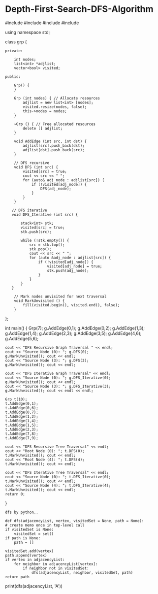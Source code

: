 # Depth-First-Search-DFS-Algorithm
#include<iostream>
#include<list>
#include<vector>
#include<stack>

using namespace std;

class grp {

    private:

        int nodes;
        list<int> *adjlist;
        vector<bool> visited;

    public:

        Grp() {
        }

        Grp (int nodes) { // Allocate resources 
            adjlist = new list<int> [nodes];
            visited.resize(nodes, false);
            this->nodes = nodes;
        }

        ~Grp () { // Free allocated resources
            delete [] adjlist;
        }

        void AddEdge (int src, int dst) {
            adjlist[src].push_back(dst);
            adjlist[dst].push_back(src);
        }

        // DFS recursive
        void DFS (int src) {
            visited[src] = true;
            cout << src << " ";
            for (auto& adj_node : adjlist[src]) {
                if (!visited[adj_node]) {
                    DFS(adj_node);
                }
            }
        }

       // DFS iterative
       void DFS_Iterative (int src) {

           stack<int> stk;
           visited[src] = true;
           stk.push(src);

           while (!stk.empty()) {
               src = stk.top();
               stk.pop();
               cout << src << " ";
               for (auto &adj_node : adjlist[src]) {
                   if (!visited[adj_node]) {
                       visited[adj_node] = true;
                       stk.push(adj_node);
                   }
               }
           }
       }

        // Mark nodes unvisited for next traversal
        void MarkUnvisited () {
            fill(visited.begin(), visited.end(), false);
        }
};

int main()
{
    Grp(7);
    g.AddEdge(0,1);
    g.AddEdge(0,2);
    g.AddEdge(1,3);
    g.AddEdge(1,4);
    g.AddEdge(2,3);
    g.AddEdge(3,5);
    g.AddEdge(4,6);
    g.AddEdge(5,6);

    cout << "DFS Recursive Graph Traversal " << endl;
    cout << "Source Node (0): "; g.DFS(0);
    g.MarkUnvisited(); cout << endl;
    cout << "Source Node (3): "; g.DFS(3);
    g.MarkUnvisited(); cout << endl;

    cout << "DFS Iterative Graph Traversal" << endl;
    cout << "Source Node (0): "; g.DFS_Iterative(0);
    g.MarkUnvisited(); cout << endl;
    cout << "Source Node (3): "; g.DFS_Iterative(3);
    g.MarkUnvisited(); cout << endl << endl;

    Grp t(10);
    t.AddEdge(0,1);
    t.AddEdge(0,6);
    t.AddEdge(0,7);
    t.AddEdge(1,2);
    t.AddEdge(1,4);
    t.AddEdge(1,5);
    t.AddEdge(2,3);
    t.AddEdge(7,8);
    t.AddEdge(7,9);

    cout << "DFS Recursive Tree Traversal" << endl;
    cout << "Root Node (0): "; t.DFS(0);
    t.MarkUnvisited(); cout << endl;
    cout << "Root Node (4): "; t.DFS(4);
    t.MarkUnvisited(); cout << endl;

    cout << "DFS Iterative Tree Traversal" << endl;
    cout << "Source Node (0): "; t.DFS_Iterative(0);
    t.MarkUnvisited(); cout << endl;
    cout << "Source Node (4): "; t.DFS_Iterative(4);
    t.MarkUnvisited(); cout << endl;
    return 0;
}

    dfs by python..
    
    def dfs(adjacencyList, vertex, visitedSet = None, path = None): 
    # create memo once in top-level call
    if visitedSet is None:
        visitedSet = set()
    if path is None:
        path = []
        
    visitedSet.add(vertex)
    path.append(vertex)
    if vertex in adjacencyList:
        for neighbor in adjacencyList[vertex]:
            if neighbor not in visitedSet:
                dfs(adjacencyList, neighbor, visitedSet, path)
    return path

print(dfs(adjacencyList, 'A'))
